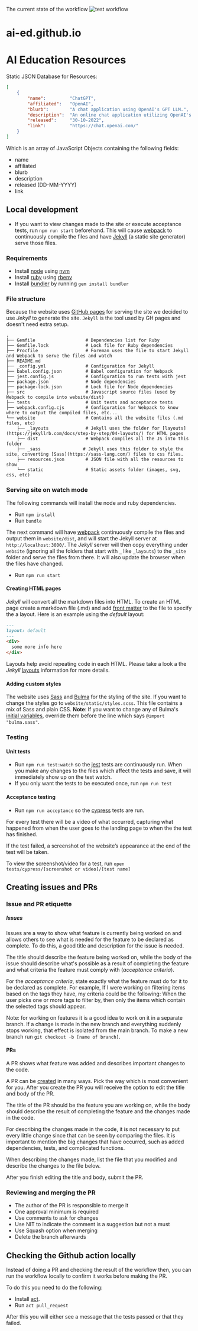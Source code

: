 
The current state of the workflow ![test workflow](https://github.com/ai-ed/ai-ed.github.io/actions/workflows/test.yml/badge.svg)

# ai-ed.github.io
# AI Education Resources

Static JSON Database for Resources:

```json
[
    {
        "name":         "ChatGPT",
        "affiliated":	"OpenAI",
        "blurb":        "A chat application using OpenAI's GPT LLM.",
        "description":  "An online chat application utilizing OpenAI's GPT large language model (LLM) to understand user inputs and generate outputs.",
        "released":     "30-10-2022",
        "link":         "https://chat.openai.com/"
    }
]
```

Which is an array of JavaScript Objects containing the following fields:

- name
- affiliated
- blurb
- description
- released (DD-MM-YYYY)
- link

## Local development

* If you want to view changes made to the site or execute acceptance tests, run `npm run start` beforehand. This will cause [webpack](https://webpack.js.org/) to continuously compile the files and have [Jekyll](https://jekyllrb.com/) (a static site generator) serve those files.

### Requirements

* Install [node](https://nodejs.org/en) using [nvm](https://github.com/nvm-sh/nvm)
* Install [ruby](https://www.ruby-lang.org/en/) using [rbenv](https://github.com/rbenv/rbenv)
* Install [bundler](https://bundler.io/) by running `gem install bundler`


### File structure 
Because the website uses [GitHub pages](https://pages.github.com/) for serving the site we decided to use _Jekyll_ to generate the site. `Jekyll` is the tool used by GH pages and doesn't need extra setup.

```
.
├── Gemfile                   # Dependencies list for Ruby
├── Gemfile.lock              # Lock file for Ruby dependencies
├── Procfile                  # Foreman uses the file to start Jekyll and Webpack to serve the files and watch
├── README.md
├── _config.yml               # Configuration for Jekyll
├── babel.config.json         # Babel configuration for Webpack
├── jest.config.js            # Configuration to run tests with jest
├── package.json              # Node dependencies
├── package-lock.json         # Lock file for Node dependencies
├── src                       # Javascript source files (used by Webpack to compile into website/dist)
├── tests                     # Unit tests and acceptance tests
├── webpack.config.cjs        # Configuration for Webpack to know where to output the compiled files, etc...
└── website                   # Contains all the website files (.md files, etc)
    ├── _layouts              # Jekyll uses the folder for [layouts](https://jekyllrb.com/docs/step-by-step/04-layouts/) for HTML pages
    ├── dist                  # Webpack compiles all the JS into this folder
    ├── _sass                # Jekyll uses this folder to style the site, converting [Sass](https://sass-lang.com/) files to css files.
    ├── resources.json        # JSON file with all the resources to show
    └── static                # Static assets folder (images, svg, css, etc)

```

### Serving site on watch mode

The following commands will install the node and ruby dependencies.

* Run `npm install`
* Run `bundle`


The next command will have [webpack](https://webpack.js.org/) continuously compile the files and output them in `website/dist`, and will start the Jekyll server at `http://localhost:3000/`.
The _Jekyll_ server will then copy everything under `website` (ignoring all the folders that start with `_` like `_layouts`) to the `_site` folder and serve the files from there. It will also update the browser when the files have changed.

* Run `npm run start`

#### Creating HTML pages

_Jekyll_ will convert all the markdown files into HTML. To create an HTML page create a markdown file (.md) and add [front matter](https://jekyllrb.com/docs/front-matter/) to the file to specify the a layout. Here is an example using the _default_ layout:

```md
---
layout: default
---
<div>
  some more info here
</div>
```
Layouts help avoid repeating code in each HTML. Please take a look a the _Jekyll_ [layouts](https://jekyllrb.com/docs/step-by-step/04-layouts/) information for more details.

#### Adding custom styles

The website uses [Sass](https://sass-lang.com/) and [Bulma](https://bulma.io/) for the styling of the site. If you want to change the styles go to `website/static/styles.scss`. This file contains a mix of Sass and plain CSS. 
**Note**: If you want to change any of Bulma's [initial variables](https://github.com/jgthms/bulma/blob/master/sass/utilities/initial-variables.sass), override them before the line which says `@import "bulma.sass"`.

### Testing

#### Unit tests

* Run `npm run test:watch` so the [jest](https://jestjs.io/) tests are continuously run. When you make any changes to the files which affect the tests and save, it will immediately show up on the test watch.
* If you only want the tests to be executed once, run `npm run test`

#### Acceptance testing
* Run `npm run acceptance` so the [cypress](https://www.cypress.io/) tests are run.

For every test there will be a video of what occurred, capturing what happened from when the user goes to the landing page to when the the test has finished.

If the test failed, a screenshot of the website’s appearance at the end of the test will be taken.

To view the screenshot/video for a test,
run `open tests/cypress/[screenshot or video]/[test name]`

## Creating issues and PRs

### Issue and PR etiquette

##### Issues

Issues are a way to show what feature is currently being worked on and allows others to see what is needed for the feature to be declared as complete. To do this, a good title and description for the issue is needed.

The title should describe the feature being worked on, while the body of the issue should describe what's possible as a result of completing the feature and what criteria the feature must comply with (*acceptance criteria*).

For the *acceptance criteria*, state exactly what the feature must do for it to be declared as complete. For example, If I were working on filtering items based on the tags they have, my criteria could be the following: When the user picks one or more tags to filter by, then only the items which contain the selected tags should appear.

Note: for working on features it is a good idea to work on it in a separate branch. If a change is made in the new branch and everything suddenly stops working, that effect is isolated from the main branch. To make a new branch run `git checkout -b [name of branch]`.

#### PRs

A PR shows what feature was added and describes important changes to the code. 

A PR can be [created](https://docs.github.com/en/pull-requests/collaborating-with-pull-requests/PRoposing-changes-to-your-work-with-pull-requests/creating-a-pull-request?tool=cli) in many ways. Pick the way which is most convenient for you. After you create the PR you will receive the option to edit the title and body of the PR.

The title of the PR should be the feature you are working on, while the body should describe the result of completing the feature and the changes made in the code.

For describing the changes made in the code, it is not necessary to put every little change since that can be seen by comparing the files. It is important to mention the big changes that have occurred, such as added dependencies, tests, and complicated functions.

When describing the changes made, list the file that you modified and describe the changes to the file below.

After you finish editing the title and body, submit the PR.

### Reviewing and merging the PR

* The author of the PR is responsible to merge it
* One approval minimum is required
* Use comments to ask for changes
* Use NIT to indicate the comment is a suggestion but not a must
* Use Squash option when merging
* Delete the branch afterwards


## Checking the Github action locally

Instead of doing a PR and checking the result of the workflow then, you can run the workflow locally to confirm it works before making the PR.

To do this you need to do the following:
* Install [act](https://github.com/nektos/act). 
* Run `act pull_request`

After this you will either see a message that the tests passed or that they failed.

